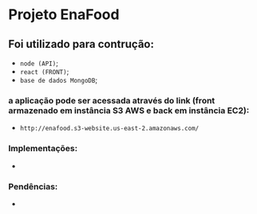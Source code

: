 # Projeto EnaFood

## Foi utilizado para contrução:
- `node (API)`;
- `react (FRONT)`;
- `base de dados MongoDB`;

### a aplicação pode ser acessada através do link (front armazenado em instância S3 AWS e back em instância EC2):
- `http://enafood.s3-website.us-east-2.amazonaws.com/`

### Implementações:
-

### Pendências:
-
